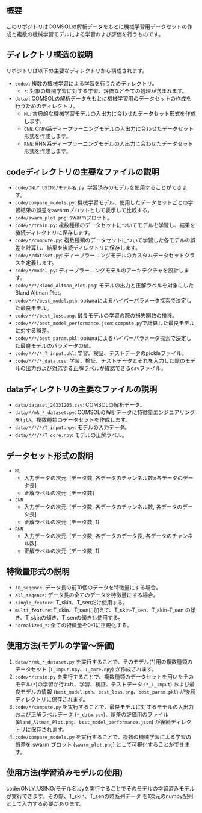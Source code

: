 ## 概要
このリポジトリはCOMSOLの解析データをもとに機械学習用データセットの作成と複数の機械学習モデルによる学習および評価を行うものです。

## ディレクトリ構造の説明
リポジトリは以下の主要なディレクトリから構成されます。
- `code/`: 複数の機械学習による学習を行うためディレクトリ。
  - `*`: 対象の機械学習に対する学習、評価など全ての処理が含まれます。
- `data/`: COMSOLの解析データをもとに機械学習用のデータセットの作成を行うためのディレクトリ。
  - `ML`: 古典的な機械学習モデルの入出力に合わせたデータセット形式を作成します。
  - `CNN`: CNN系ディープラーニングモデルの入出力に合わせたデータセット形式を作成します。
  - `RNN`: RNN系ディープラーニングモデルの入出力に合わせたデータセット形式を作成します。

## codeディレクトリの主要なファイルの説明
- `code/ONLY_USING/モデル名.py`: 学習済みのモデルを使用することができます。
- `code/compare_models.py`: 機械学習モデル、使用したデータセットごとの学習結果の誤差をswarmプロットとして表示して比較する。
- `code/swarm_plot.png`: swarmプロット。
- `code/*/train.py`: 複数種類のデータセットについてモデルを学習し、結果を後続ディレクトリに保存します。
- `code/*/compute.py`: 複数種類のデータセットについて学習した各モデルの誤差を計算し、結果を後続ディレクトリに保存します。
- `code/*/dataset.py`: ディープラーニングモデルのカスタムデータセットクラスを定義します。
- `code/*/model.py`: ディープラーニングモデルのアーキテクチャを設計します。
- `code/*/*/Bland_Altman_Plot.png`: モデルの出力と正解ラベルを対象にしたBland Altman Plot。
- `code/*/*/best_model.pth`: optunaによるハイパーパラメータ探索で決定した最良モデル。
- `code/*/*/best_loss.png`: 最良モデルの学習の際の損失関数の推移。
- `code/*/*/best_model_performance.json`: `compute.py`で計算した最良モデルに対する誤差。
- `code/*/*/best_param.pkl`: optunaによるハイパーパラメータ探索で決定した最良モデルのパラメータの値。
- `code/*/*/*_T_input.pkl`: 学習、検証、テストデータのpickleファイル。
- `code/*/*/*_data.csv`: 学習、検証、テストデータとそれを入力した際のモデルの出力および対応する正解ラベルが確認できるcsvファイル。

## dataディレクトリの主要なファイルの説明
- `data/dataset_20231205.csv`: COMSOLの解析データ。
- `data/*/mk_*_dataset.py`: COMSOLの解析データに特徴量エンジニアリングを行い、複数種類のデータセットを作成します。
- `data/*/*/*/T_input.npy`: モデルの入力データ。
- `data/*/*/*/T_core.npy`: モデルの正解ラベル。

## データセット形式の説明
- `ML`
  - 入力データの次元: [データ数, 各データのチャンネル数×各データのデータ長]
  - 正解ラベルの次元: [データ数]
- `CNN`
  - 入力データの次元: [データ数, 各データのチャンネル数, 各データのデータ長]
  - 正解ラベルの次元: [データ数, 1]
- `RNN`
  - 入力データの次元: [データ数, 各データのデータ長, 各データのチャンネル数]
  - 正解ラベルの次元: [データ数, 1]

## 特徴量形式の説明
- `10_seqence`: データ長の前10個のデータを特徴量にする場合。
- `all_seqence`: データ長の全てのデータを特徴量にする場合。
- `single_feature`: T_skin、T_senだけ使用する。
- `multi_feature`: T_skin、T_senに加えて、T_skin-T_sen、T_skin-T_sen の傾き、T_skinの傾き、T_senの傾きも使用する。
- `normalized_*`: 全ての特徴量を0-1に正規化する。

## 使用方法(モデルの学習〜評価)
1. `data/*/mk_*_dataset.py` を実行することで、そのモデル(*)用の複数種類のデータセット (`T_inpur.npy`、`T_core.npy`) が作成されます。
2. `code/*/train.py` を実行することで、複数種類のデータセットを用いたそのモデル(`*`)の学習が行われ、学習、検証、テストデータ (`*_T_input`) および最良モデルの情報 (`best_model.pth`、`best_loss.png`、`best_param.pkl`) が後続ディレクトリに保存されます。
3. `code/*/compute.py` を実行することで、最良モデルに対するモデルの入出力および正解ラベルデータ (`*_data.csv`)、誤差の評価用のファイル (`Bland_Altman_Plot.png`、`best_model_performance.json`) が後続ディレクトリに保存されます。
4. `code/compare_models.py` を実行することで、複数の機械学習による学習の誤差を swarm プロット (`swarm_plot.png`) として可視化することができます。

## 使用方法(学習済みモデルの使用)
code/ONLY_USING/モデル名.pyを実行することでそのモデルの学習済みモデルが実行できます。その際、T_skin、T_senの時系列データ を1次元のnumpy配列として入力する必要があります。